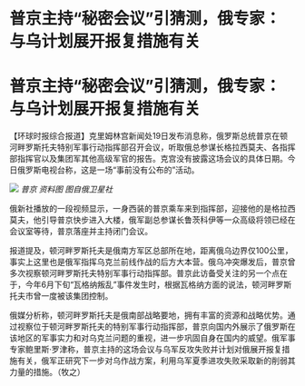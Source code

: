 # 普京主持“秘密会议”引猜测，俄专家：与乌计划展开报复措施有关

# 普京主持“秘密会议”引猜测，俄专家：与乌计划展开报复措施有关

【环球时报综合报道】克里姆林宫新闻处19日发布消息称，俄罗斯总统普京在顿河畔罗斯托夫特别军事行动指挥部召开会议，听取俄总参谋长格拉西莫夫、各指挥部指挥官以及集团军其他高级军官的报告。克宫没有披露这场会议的具体日期。今日俄罗斯电视台称，这是一场“事前没有公布的”活动。

![](https://inews.gtimg.com/om_bt/OvtiJ7Ag-1G-3tkljMpuz8TfecILMiyDsk04MdgQGu3T8AA/1000)
_普京 资料图 图自俄卫星社_

俄新社播放的一段视频显示，一身西装的普京乘车来到指挥部，迎接他的是格拉西莫夫，他引导普京快步进入大楼，俄军副总参谋长鲁茨科伊等一众高级将领已经在会议室等待，普京落座并主持闭门会议。

报道提及，顿河畔罗斯托夫是俄南方军区总部所在地，距离俄乌边界仅100公里，事实上这里也是俄军指挥乌克兰前线作战的后方大本营。俄乌冲突爆发后，普京曾多次视察顿河畔罗斯托夫特别军事行动指挥部。普京此访备受关注的另一个点在于，今年6月下旬“瓦格纳叛乱”事件发生时，根据瓦格纳方面的说法，顿河畔罗斯托夫市曾一度被该集团控制。

俄媒分析称，顿河畔罗斯托夫是俄南部战略要地，拥有丰富的资源和战略优势。通过视察位于顿河畔罗斯托夫的特别军事行动指挥部，普京向国内外展示了俄罗斯在该地区的军事实力和对乌克兰问题的重视，进一步巩固自身在国内的威望。俄军事专家鲍里斯·罗津称，普京主持的这场会议与乌军反攻失败并计划对俄展开报复措施有关，俄军正研究下一步对乌作战方案，利用乌军夏季进攻失败采取新的削弱其力量的措施。（牧之）


